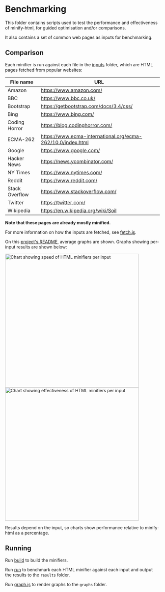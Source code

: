 # Benchmarking

This folder contains scripts used to test the performance and effectiveness of minify-html, for guided optimisation and/or comparisons.

It also contains a set of common web pages as inputs for benchmarking.

## Comparison

Each minifier is run against each file in the [inputs](./inputs) folder, which are HTML pages fetched from popular websites:

|File name|URL|
|---|---|
|Amazon|https://www.amazon.com/|
|BBC|https://www.bbc.co.uk/|
|Bootstrap|https://getbootstrap.com/docs/3.4/css/|
|Bing|https://www.bing.com/|
|Coding Horror|https://blog.codinghorror.com/|
|ECMA-262|https://www.ecma-international.org/ecma-262/10.0/index.html|
|Google|https://www.google.com/|
|Hacker News|https://news.ycombinator.com/|
|NY Times|https://www.nytimes.com/|
|Reddit|https://www.reddit.com/|
|Stack Overflow|https://www.stackoverflow.com/|
|Twitter|https://twitter.com/|
|Wikipedia|https://en.wikipedia.org/wiki/Soil|

**Note that these pages are already mostly minified.**

For more information on how the inputs are fetched, see [fetch.js](./fetch.js).

On this [project's README](../README.md), average graphs are shown. Graphs showing per-input results are shown below:

<img width="435" alt="Chart showing speed of HTML minifiers per input" src="https://wilsonl.in/minify-html/bench/0.13.2/core/speeds.png"><img width="435" alt="Chart showing effectiveness of HTML minifiers per input" src="https://wilsonl.in/minify-html/bench/0.13.2/core/sizes.png">

Results depend on the input, so charts show performance relative to minify-html as a percentage.

## Running

Run [build](./build) to build the minifiers.

Run [run](./run) to benchmark each HTML minifier against each input and output the results to the `results` folder.

Run [graph.js](./graph.js) to render graphs to the `graphs` folder.
